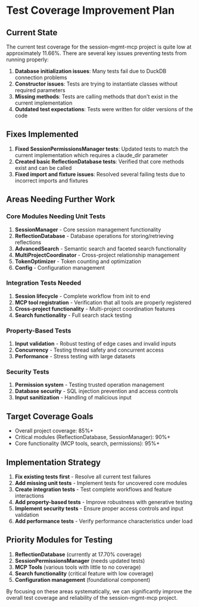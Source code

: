 # Test Coverage Improvement Plan

## Current State

The current test coverage for the session-mgmt-mcp project is quite low at approximately 11.66%. There are several key issues preventing tests from running properly:

1. **Database initialization issues**: Many tests fail due to DuckDB connection problems
1. **Constructor issues**: Tests are trying to instantiate classes without required parameters
1. **Missing methods**: Tests are calling methods that don't exist in the current implementation
1. **Outdated test expectations**: Tests were written for older versions of the code

## Fixes Implemented

1. **Fixed SessionPermissionsManager tests**: Updated tests to match the current implementation which requires a claude_dir parameter
1. **Created basic ReflectionDatabase tests**: Verified that core methods exist and can be called
1. **Fixed import and fixture issues**: Resolved several failing tests due to incorrect imports and fixtures

## Areas Needing Further Work

### Core Modules Needing Unit Tests

1. **SessionManager** - Core session management functionality
1. **ReflectionDatabase** - Database operations for storing/retrieving reflections
1. **AdvancedSearch** - Semantic search and faceted search functionality
1. **MultiProjectCoordinator** - Cross-project relationship management
1. **TokenOptimizer** - Token counting and optimization
1. **Config** - Configuration management

### Integration Tests Needed

1. **Session lifecycle** - Complete workflow from init to end
1. **MCP tool registration** - Verification that all tools are properly registered
1. **Cross-project functionality** - Multi-project coordination features
1. **Search functionality** - Full search stack testing

### Property-Based Tests

1. **Input validation** - Robust testing of edge cases and invalid inputs
1. **Concurrency** - Testing thread safety and concurrent access
1. **Performance** - Stress testing with large datasets

### Security Tests

1. **Permission system** - Testing trusted operation management
1. **Database security** - SQL injection prevention and access controls
1. **Input sanitization** - Handling of malicious input

## Target Coverage Goals

- Overall project coverage: 85%+
- Critical modules (ReflectionDatabase, SessionManager): 90%+
- Core functionality (MCP tools, search, permissions): 95%+

## Implementation Strategy

1. **Fix existing tests first** - Resolve all current test failures
1. **Add missing unit tests** - Implement tests for uncovered core modules
1. **Create integration tests** - Test complete workflows and feature interactions
1. **Add property-based tests** - Improve robustness with generative testing
1. **Implement security tests** - Ensure proper access controls and input validation
1. **Add performance tests** - Verify performance characteristics under load

## Priority Modules for Testing

1. **ReflectionDatabase** (currently at 17.70% coverage)
1. **SessionPermissionsManager** (needs updated tests)
1. **MCP Tools** (various tools with little to no coverage)
1. **Search functionality** (critical feature with low coverage)
1. **Configuration management** (foundational component)

By focusing on these areas systematically, we can significantly improve the overall test coverage and reliability of the session-mgmt-mcp project.
